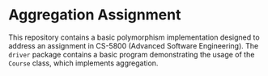 # Aggregation Assignment

This repository contains a basic polymorphism implementation designed to address an assignment in CS-5800 (Advanced Software Engineering). 
The `driver` package contains a basic program demonstrating the usage of the `Course` class, which implements aggregation.
